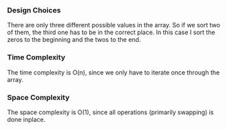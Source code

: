 ### Design Choices

There are only three different possible values in the array. So if we sort two of them, the third one has to be in the correct place.
In this case I sort the zeros to the beginning and the twos to the end.

### Time Complexity

The time complexity is O(n), since we only have to iterate once through the array.

### Space Complexity

The space complexity is O(1), since all operations (primarily swapping) is done inplace.